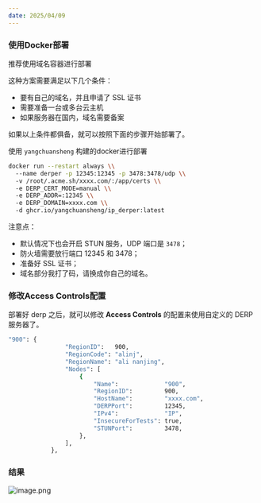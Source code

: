 ```yaml
---
date: 2025/04/09
---
```

### 使用Docker部署

推荐使用域名容器进行部署

这种方案需要满足以下几个条件：

- 要有自己的域名，并且申请了 SSL 证书
- 需要准备一台或多台云主机
- 如果服务器在国内，域名需要备案

如果以上条件都俱备，就可以按照下面的步骤开始部署了。

使用 `yangchuansheng` 构建的docker进行部署

```bash
docker run --restart always \\
  --name derper -p 12345:12345 -p 3478:3478/udp \\
  -v /root/.acme.sh/xxxx.com/:/app/certs \\
  -e DERP_CERT_MODE=manual \\
  -e DERP_ADDR=:12345 \\
  -e DERP_DOMAIN=xxxx.com \\
  -d ghcr.io/yangchuansheng/ip_derper:latest
```

注意点：

- 默认情况下也会开启 STUN 服务，UDP 端口是 `3478`；
- 防火墙需要放行端口 12345 和 3478；
- 准备好 SSL 证书；
- 域名部分我打了码，请换成你自己的域名。

### **修改Access Controls配置**

部署好 derp 之后，就可以修改 **Access Controls** 的配置来使用自定义的 DERP 服务器了。

```bash
"900": {
				"RegionID":   900,
				"RegionCode": "alinj",
				"RegionName": "ali nanjing",
				"Nodes": [
					{
						"Name":             "900",
						"RegionID":         900,
						"HostName":         "xxxx.com",
						"DERPPort":         12345,
						"IPv4":             "IP",
						"InsecureForTests": true,
						"STUNPort":         3478,
					},
				],
			},
```

### 结果

![image.png](https://4b5aa40.webp.li/derper.png)